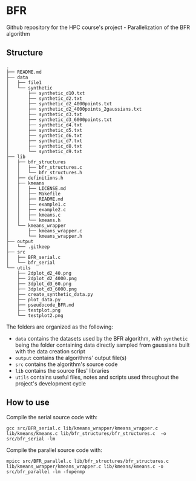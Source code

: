 # BFR

Github repository for the HPC course's project - Parallelization of the BFR algorithm

## Structure

```
.
├── README.md
├── data
│   ├── file1
│   └── synthetic
│       ├── synthetic_d10.txt
│       ├── synthetic_d2.txt
│       ├── synthetic_d2_4000points.txt
│       ├── synthetic_d2_4000points_2gaussians.txt
│       ├── synthetic_d3.txt
│       ├── synthetic_d3_6000points.txt
│       ├── synthetic_d4.txt
│       ├── synthetic_d5.txt
│       ├── synthetic_d6.txt
│       ├── synthetic_d7.txt
│       ├── synthetic_d8.txt
│       └── synthetic_d9.txt
├── lib
│   ├── bfr_structures
│   │   ├── bfr_structures.c
│   │   └── bfr_structures.h
│   ├── definitions.h
│   ├── kmeans
│   │   ├── LICENSE.md
│   │   ├── Makefile
│   │   ├── README.md
│   │   ├── example1.c
│   │   ├── example2.c
│   │   ├── kmeans.c
│   │   └── kmeans.h
│   └── kmeans_wrapper
│       ├── kmeans_wrapper.c
│       └── kmeans_wrapper.h
├── output
│   └── .gitkeep
├── src
│   ├── BFR_serial.c
│   └── bfr_serial
└── utils
    ├── 2dplot_d2_40.png
    ├── 2dplot_d2_4000.png
    ├── 3dplot_d3_60.png
    ├── 3dplot_d3_6000.png
    ├── create_synthetic_data.py
    ├── plot_data.py
    ├── pseudocode_BFR.md
    ├── testplot.png
    └── testplot2.png
```

The folders are organized as the following:

- ```data``` contains the datasets used by the BFR algorithm, with  ```synthetic``` being the folder containing data directly sampled from gaussians built with the data creation script
- ```output``` contains the algorithms' output file(s)
- ```src``` contains the algorithm's source code
- ```lib``` contains the source files' libraries
- ```utils``` contains useful files, notes and scripts used throughout the project's development cycle

## How to use

Compile the serial source code with:

```gcc src/BFR_serial.c lib/kmeans_wrapper/kmeans_wrapper.c lib/kmeans/kmeans.c lib/bfr_structures/bfr_structures.c  -o src/bfr_serial -lm```

Compile the parallel source code with:

```mpicc src/BFR_parallel.c lib/bfr_structures/bfr_structures.c lib/kmeans_wrapper/kmeans_wrapper.c lib/kmeans/kmeans.c -o src/bfr_parallel -lm -fopenmp```

